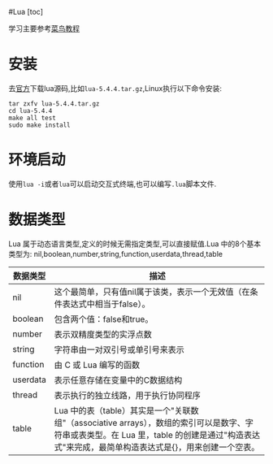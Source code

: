 #Lua
[toc]

学习主要参考[菜鸟教程](https://www.runoob.com/lua/lua-data-types.html)

# 安装
去[官方](https://www.lua.org/download.html)下载lua源码,比如`lua-5.4.4.tar.gz`,Linux执行以下命令安装:
```shell
tar zxfv lua-5.4.4.tar.gz
cd lua-5.4.4
make all test
sudo make install
```

# 环境启动
使用`lua -i`或者`lua`可以启动交互式终端,也可以编写`.lua`脚本文件.

# 数据类型
Lua 属于动态语言类型,定义的时候无需指定类型,可以直接赋值.Lua 中的8个基本类型为: nil,boolean,number,string,function,userdata,thread,table

| 数据类型 | 描述 |
| --- | --- |
| nil | 这个最简单，只有值nil属于该类，表示一个无效值（在条件表达式中相当于false）。 |
| boolean | 包含两个值：false和true。 |
| number | 表示双精度类型的实浮点数 |
| string | 字符串由一对双引号或单引号来表示 |
| function | 由 C 或 Lua 编写的函数 |
| userdata | 表示任意存储在变量中的C数据结构 |
| thread | 表示执行的独立线路，用于执行协同程序 |
| table | Lua 中的表（table）其实是一个"关联数组"（associative arrays），数组的索引可以是数字、字符串或表类型。在 Lua 里，table 的创建是通过"构造表达式"来完成，最简单构造表达式是{}，用来创建一个空表。 |

